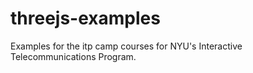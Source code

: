 # threejs-examples
Examples for the itp camp courses for NYU's Interactive Telecommunications Program.
